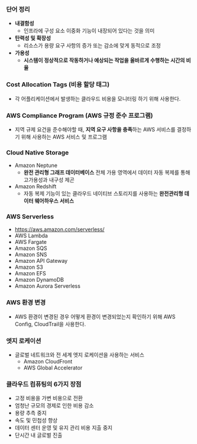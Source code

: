 ### 단어 정리

- **내결함성**
    - 인프라에 구성 요소 이중화 기능이 내장되어 있다는 것을 의미
- **탄력성 및 확장성**
    - 리소스가 용량 요구 사항의 증가 또는 감소에 맞게 동적으로 조정
- **가용성**
    - **시스템이 정상적으로 작동하거나 예상되는 작업을 올바르게 수행하는 시간의 비율**

### Cost Allocation Tags (비용 할당 태그)

- 각 어플리케이션에서 발생하는 클라우드 비용을 모니터링 하기 위해 사용한다.

### AWS Compliance Program (AWS 규정 준수 프로그램)

- 지역 규제 요건을 준수해야할 때, **지역 요구 사항을 충족**하는 AWS 서비스를 결정하기 위해 사용하는 AWS 서비스 및 프로그램

### Cloud Native Storage

- Amazon Neptune
    - **완전 관리형 그래프 데이터베이스** 전체 가용 영역에서 데이터 자동 복제를 통해 고가용성과 내구성 제곤
- Amazon Redshift
    - 자동 복제 기능이 있는 클라우드 네이티브 스토리지를 사용하는 **완전관리형 데이터 웨어하우스 서비스**

### AWS Serverless

- https://aws.amazon.com/serverless/
- AWS Lambda
- AWS Fargate
- Amazon SQS
- Amazon SNS
- Amazon API Gateway
- Amazon S3
- Amazon EFS
- Amazon DynamoDB
- Amazon Aurora Serverless

### AWS 환경 변경

- AWS 환경이 변경된 경우 어떻게 환경이 변경되었는지 확인하기 위해 AWS Config, CloudTrail을 사용한다.

### 엣지 로케이션

- 글로벌 네트워크와 전 세계 엣지 로케이션을 사용하는 서비스
    - Amazon CloudFront
    - AWS Global Accelerator

### 클라우드 컴퓨팅의 6가지 장점

- 고정 비용을 가변 비용으로 전환
- 엄청난 규모의 경제로 인한 비용 감소
- 용량 추측 중지
- 속도 및 민첩성 향상
- 데이터 센터 운영 및 유지 관리 비용 지출 중지
- 단시간 내 글로벌 진출